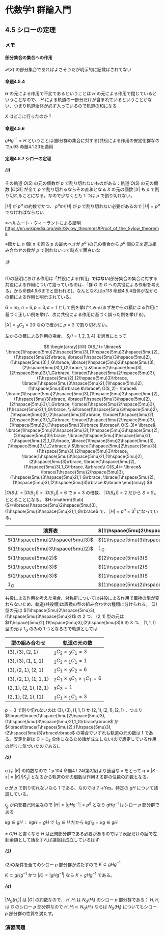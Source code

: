 # 代数学1 群論入門

## 4.5 シローの定理

### メモ

#### 部分集合の集合への作用

$\mathscr{P}(X)$ の部分集合であればよさそうだが明示的に記載はされてない

#### 命題4.5.4

$H$ の元による作用で不変であるということは $H$ の元による作用で閉じているということなので、 $H$ による軌道の一部分だけが含まれているということがない、つまり軌道全体が必ず入っているので軌道の和になる

$X$ はどこに行ったのか？

#### 命題4.5.6

$gHg^{-1}=H$ ということは(部分群の集合に対する)共役による作用の安定化群なのでp.93 命題4.1.23を適用

#### 定理4.5.7 シローの定理

##### (1)

その軌道 $O(S)$ の元の個数が $p$ で割り切れないものがある：軌道 $O(S)$ の元の個数 $|O(S)|$ が全て $p$ で割り切れるならその直和となる $X$ の元の個数 $|X|$ も $p$ で割り切れることになる。なので少なくとも $1$ つは $p$ で割り切れない。

$|H|$ が $p^a$ の約数でかつ、 $p^am/|H|$ が $p$ で割り切れない必要があるので $|H|=p^a$ でなければならない

※ヘルムート・ヴィーラントによる証明 https://en.wikipedia.org/wiki/Sylow_theorems#Proof_of_the_Sylow_theorems

※確かに $n$ 個( $n$ を割る $p$ の最大べきが $p^a$ )の元の集合から $p^a$ 個の元を選ぶ組み合わせの数が $p$ で割れないって時点で面白いな

###### 注

(1)の証明における作用は「共役による作用」**ではない**(部分集合の集合に対する共役による作用について語っているのは、「群 $G$ の $G$ への共役による作用を考える」から命題4.5.6までと思われる)。なんとなればp.118 命題4.5.4自体が左からの積による作用と明示されている。

$G=\mathfrak{S}_3, n=6, p=3, a=1$ として例を挙げてみる(まず左からの積による作用に基づく正しい例を挙げ、次に共役による作用に基づく誤った例を挙げる)。

$|X|= {}_6C_3=20$ なので確かに $p=3$ で割り切れない。

左からの積による作用の場合、 $S_i(i=1,2,3,4)$ を適当にとって

$$
\begin{array}{lllll}
O(S_1)=
\lbrace&
\lbrace(1\hspace{5mu}2\hspace{5mu}3),(1\hspace{5mu}3\hspace{5mu}2),(1\hspace{5mu}2)\rbrace,
\lbrace(1\hspace{5mu}3\hspace{5mu}2),(1\hspace{5mu}3),1_G\rbrace, \lbrace(1\hspace{5mu}2\hspace{5mu}3),(2\hspace{5mu}3),1_G\rbrace, \\
&\lbrace(1\hspace{5mu}3),(2\hspace{5mu}3),1_G\rbrace,
\lbrace(1\hspace{5mu}2\hspace{5mu}3),(1\hspace{5mu}2),(2\hspace{5mu}3)\rbrace,
\lbrace(1\hspace{5mu}3\hspace{5mu}2),(1\hspace{5mu}2),(1\hspace{5mu}3)\rbrace
&\rbrace\\
O(S_2)=
\lbrace&
\lbrace(1\hspace{5mu}2\hspace{5mu}3),(1\hspace{5mu}3\hspace{5mu}2),(1\hspace{5mu}3)\rbrace,
\lbrace(1\hspace{5mu}3\hspace{5mu}2),(2\hspace{5mu}3),1_G\rbrace,
\lbrace(1\hspace{5mu}2\hspace{5mu}3),(1\hspace{5mu}2),1_G\rbrace, \\
&\lbrace(1\hspace{5mu}3\hspace{5mu}2),(1\hspace{5mu}3),(2\hspace{5mu}3)\rbrace,
\lbrace(1\hspace{5mu}2),(2\hspace{5mu}3),1_G\rbrace,
\lbrace(1\hspace{5mu}2\hspace{5mu}3),(1\hspace{5mu}2),(1\hspace{5mu}3)\rbrace
&\rbrace\\
O(S_3)=
\lbrace&
\lbrace(1\hspace{5mu}2\hspace{5mu}3),(1\hspace{5mu}3\hspace{5mu}2),(2\hspace{5mu}3)\rbrace,
\lbrace(1\hspace{5mu}3\hspace{5mu}2),(1\hspace{5mu}2),1_G\rbrace,
\lbrace(1\hspace{5mu}2\hspace{5mu}3),(1\hspace{5mu}3),1_G\rbrace,\\
&\lbrace(1\hspace{5mu}2\hspace{5mu}3),(1\hspace{5mu}3),(2\hspace{5mu}3)\rbrace,
\lbrace(1\hspace{5mu}3\hspace{5mu}2),(1\hspace{5mu}2),(2\hspace{5mu}3)\rbrace,
\lbrace(1\hspace{5mu}2),(1\hspace{5mu}3),1_G\rbrace,
&\rbrace\\
O(S_4)=
\lbrace&
\lbrace(1\hspace{5mu}2\hspace{5mu}3),(1\hspace{5mu}3\hspace{5mu}2),1_G\rbrace,
\lbrace(1\hspace{5mu}2),(1\hspace{5mu}3),(2\hspace{5mu}3)\rbrace
&\rbrace
\end{array}
$$

$|O(S_1)|=|O(S_2)|=|O(S_3)|=6$ で $p=3$ の倍数、 $|O(S_4)|=2$ だから $S=S_4$ ととることになる。
$H=\mathrm{Stab}(S)=\lbrace(1\hspace{5mu}2\hspace{5mu}3),(1\hspace{5mu}3\hspace{5mu}2),1_G\rbrace$ で、 $|H|=p^a=3^1$ になっている。

|演算表|$(1\hspace{5mu}2\hspace{5mu}3)$|$(1\hspace{5mu}3\hspace{5mu}2)$|$(1\hspace{5mu}2)$|$(1\hspace{5mu}3)$|$(2\hspace{5mu}3)$|$1_G$|
|-|-|-|-|-|-|-|
|$(1\hspace{5mu}2\hspace{5mu}3)$|$(1\hspace{5mu}3\hspace{5mu}2)$|$1_G$|$(1\hspace{5mu}3)$|$(2\hspace{5mu}3)$|$(1\hspace{5mu}2)$|$(1\hspace{5mu}2\hspace{5mu}3)$|
|$(1\hspace{5mu}3\hspace{5mu}2)$|$1_G$|$(1\hspace{5mu}2\hspace{5mu}3)$|$(2\hspace{5mu}3)$|$(1\hspace{5mu}2)$|$(1\hspace{5mu}3)$|$(1\hspace{5mu}3\hspace{5mu}2)$|
|$(1\hspace{5mu}2)$|$(2\hspace{5mu}3)$|$(1\hspace{5mu}3)$|$1_G$|$(1\hspace{5mu}3\hspace{5mu}2)$|$(1\hspace{5mu}2\hspace{5mu}3)$|$(1\hspace{5mu}2)$|
|$(1\hspace{5mu}3)$|$(1\hspace{5mu}2)$|$(2\hspace{5mu}3)$|$(1\hspace{5mu}2\hspace{5mu}3)$|$1_G$|$(1\hspace{5mu}3\hspace{5mu}2)$|$(1\hspace{5mu}3)$|
|$(2\hspace{5mu}3)$|$(1\hspace{5mu}3)$|$(1\hspace{5mu}2)$|$(1\hspace{5mu}3\hspace{5mu}2)$|$(1\hspace{5mu}2\hspace{5mu}3)$|$1_G$|$(2\hspace{5mu}3)$|
|$1_G$|$(1\hspace{5mu}2\hspace{5mu}3)$|$(1\hspace{5mu}3\hspace{5mu}2)$|$(1\hspace{5mu}2)$|$(1\hspace{5mu}3)$|$(2\hspace{5mu}3)$|$1_G$|

共役による作用を考えた場合、対称群については共役による作用で置換の型が変わらないため、軌道(共役類)は置換の型の組み合わせの種類に分けられる。
$(3)$ 型の元は $(1\hspace{5mu}2\hspace{5mu}3),(1\hspace{5mu}3\hspace{5mu}2)$ の $2$ つ、 $(2,1)$ 型の元は $(1\hspace{5mu}2),(1\hspace{5mu}3),(2\hspace{5mu}3)$ の $3$ つ、 $(1,1,1)$ 型の元は $1_G$ のみの $1$ つとなるので軌道としては

|型の組み合わせ|軌道の元の数|
|-|-|
|$(3),(3),(2,1)$|${}_2C_2\times{}_3C_1=3$|
|$(3),(3),(1,1,1)$|${}_2C_2\times{}_1C_1=1$|
|$(3),(2,1),(2,1)$|${}_2C_1\times{}_3C_2=6$|
|$(3),(2,1),(1,1,1)$|${}_2C_1\times{}_3C_1\times{}_1C_1=6$|
|$(2,1),(2,1),(2,1)$|${}_3C_3=1$|
|$(2,1),(2,1),(1)$|${}_3C_1\times{}_1C_1=3$|

$p=3$ で割り切れないのは $(3),(3),(1,1,1)$ か $(2,1),(2,1),(2,1)$ 、つまり
$\lbrace\lbrace(1\hspace{5mu}2\hspace{5mu}3),(1\hspace{5mu}3\hspace{5mu}2),1_G\rbrace\rbrace$ か $\lbrace\lbrace(1\hspace{5mu}2),(1\hspace{5mu}3),(2\hspace{5mu}3)\rbrace\rbrace$ の場合でいずれも軌道の元の数は $1$ である。安定化群は $G=\mathfrak{S}_3$ 全体になるため話が成立しない(ので想定している作用の誤りに気づいたのである)。

##### (2)

$q$ は $|K|$ の約数なので：p.104 命題4.1.24(第2版)より適当な $x$ をとって $q=|K\cdot x|=|K|/|K_x|$ となるから軌道の元の個数は作用する群の位数の約数となる。

$q$ が $p$ で割り切れないなら $1$ である、なのでは？→Yes。特定の $gH$ について議論している。

$i_g$ が内部自己同型なので $|H|=|gHg^{-1}|=p^a$ となり $gHg^{-1}$ はシロー $p$ 部分群である

$kg\in gH$ ： $kgH=gH$ で $1_G\in H$ だから $kg1_G=kg\in gH$ 

※ $G/H$ と書くなら $H$ は正規部分群である必要があるのでは？表記だけの話で左剰余類として話をすれば議論は成立しているはず

##### (3)

(2)の条件を全てのシロー $p$ 部分群が満たすので $K\subset gHg^{-1}$

$K\subset gHg^{-1}$ かつ $|K|=|gHg^{-1}|$ なら $K=gHg^{-1}$ である。

##### (4)

$|N_G(H_i)|$ は $|G|$ の約数なので、 $H,H_i$ は $N_G(H_i)$ のシロー $p$ 部分群である： $H,H_i$ は $G$ のシロー $p$ 部分群なので $H,H_i\subset N_G(H_i)$ ならば $N_G(H_i)$ についてもシロー $p$ 部分群の性質を満たす。

### 演習問題
